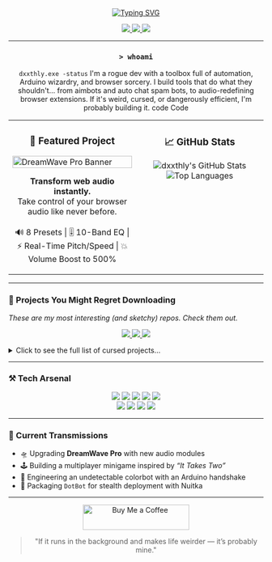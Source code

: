 <div align="center">

<a href="https://deathly.info">
  <img src="https://readme-typing-svg.herokuapp.com?font=Fira+Code&size=38&pause=1000&color=F70000&center=true&vCenter=true&width=435&lines=%3C%2Fdxxthly%3E" alt="Typing SVG" />
</a>

<p align="center">
  <a href="https://github.com/dxxthly">
    <img src="https://img.shields.io/badge/--black?logo=github&style=for-the-badge" />
  </a>
  <a href="https://www.youtube.com/@dreamwavepro">
    <img src="https://img.shields.io/badge/--red?logo=youtube&style=for-the-badge" />
  </a>
  <a href="https://deathly.info">
    <img src="https://img.shields.io/badge/Website-ff0000?style=for-the-badge&logo=ko-fi&logoColor=white" />
  </a>
</p>
  
</div>

---

<div align="center">

### `> whoami`
`dxxthly.exe -status`
I'm a rogue dev with a toolbox full of automation, Arduino wizardry, and browser sorcery.
I build tools that do what they shouldn't... from aimbots and auto chat spam bots,
to audio-redefining browser extensions. If it's weird, cursed, or dangerously efficient,
I'm probably building it.
code
Code
</div>

<table>
  <tr>
    <td valign="top" width="50%">
      <div align="center">
        <h3> 🎯 Featured Project </h3>
      </div>
      <a href="https://deathly.info">
        <img src="https://i.imgur.com/gK9u5lA.png" alt="DreamWave Pro Banner" width="100%"/>
      </a>
      <p align="center">
        <b>Transform web audio instantly.</b><br>
        Take control of your browser audio like never before.<br>
        <br>
        🔊 8 Presets | 🎚️ 10-Band EQ | ⚡ Real-Time Pitch/Speed | 💥 Volume Boost to 500%
      </p>
    </td>
    <td valign="top" width="50%">
      <div align="center">
        <h3> 📈 GitHub Stats </h3>
      </div>
      <p align="center">
        <img src="https://github-readme-stats.vercel.app/api?username=dxxthly&show_icons=true&theme=radical&hide_border=true&include_all_commits=true&count_private=true" alt="dxxthly's GitHub Stats" />
        <img src="https://github-readme-stats.vercel.app/api/top-langs/?username=dxxthly&layout=compact&theme=radical&hide_border=true&langs_count=6" alt="Top Languages" />
      </p>
    </td>
  </tr>
</table>

---

### 🧪 Projects You Might Regret Downloading
*These are my most interesting (and sketchy) repos. Check them out.*

<p align="center">
  <a href="https://github.com/dxxthly/DotBot-ColorBot">
    <img src="https://github-readme-stats.vercel.app/api/pin/?username=dxxthly&repo=DotBot-ColorBot&theme=radical&hide_border=true" />
  </a>
  <a href="https://github.com/dxxthly/SlitherIO-ModMenu">
    <img src="https://github-readme-stats.vercel.app/api/pin/?username=dxxthly&repo=SlitherIO-ModMenu&theme=radical&hide_border=true" />
  </a>
  <a href="https://github.com/dxxthly/AFK-SpamBot">
    <img src="https://github-readme-stats.vercel.app/api/pin/?username=dxxthly&repo=AFK-SpamBot&theme=radical&hide_border=true" />
  </a>
</p>

<details>
<summary>Click to see the full list of cursed projects...</summary>

| Project                        | Description                                            |
|--------------------------------|--------------------------------------------------------|
| 🟢 `DotBot-ColorBot`           | OpenCV + Arduino red-dot aimbot for PC/Console         |
| 🟣 `SlitherIO-ModMenu`         | Custom UI & bot for Slither.io                         |
| 🔴 `AFK-SpamBot`               | Anti-AFK + Chat spam bot for PC & console              |
| 🧠 `AutoHotKey-Input-Detector` | Script trigger tool using AHK                          |
| 🎮 `Arduino-Text-Based-Game`   | Fully playable serial-based RPG on Arduino             |
| 📻 `BO6-AFK-CHAT-SCRIPT`       | BO6 bot that spams and farms while you sleep           |
| ⚙️ `CodeCondensePro`           | Utility script collection for automation/dev tools     |
| 💡 `Ideaspark-ESP32`           | Friend-matching on Steam using ESP32                   |
| 📝 `Schedule1-TextMod`         | Sketchy mod loader for Schedule 1                      |

</details>

---

### ⚒️ Tech Arsenal

<p align="center">
    <img src="https://img.shields.io/badge/Python-3776AB?style=for-the-badge&logo=python&logoColor=white" />
    <img src="https://img.shields.io/badge/JavaScript-F7DF1E?style=for-the-badge&logo=javascript&logoColor=black" />
    <img src="https://img.shields.io/badge/HTML5-E34F26?style=for-the-badge&logo=html5&logoColor=white" />
    <img src="https://img.shields.io/badge/CSS3-1572B6?style=for-the-badge&logo=css3&logoColor=white" />
    <img src="https://img.shields.io/badge/Arduino-00979D?style=for-the-badge&logo=arduino&logoColor=white" />
    <br>
    <img src="https://img.shields.io/badge/OpenCV-5C3EE8?style=for-the-badge&logo=opencv&logoColor=white" />
    <img src="https://img.shields.io/badge/AutoHotkey-334455?style=for-the-badge&logo=autohotkey&logoColor=white" />
    <img src="https://img.shields.io/badge/Nuitka-2A5989?style=for-the-badge" />
    <img src="https://img.shields.io/badge/PyQt-41CD52?style=for-the-badge&logo=qt&logoColor=white" />
</p>

---

### 🧠 Current Transmissions

- 🛸 Upgrading **DreamWave Pro** with new audio modules
- 🕹️ Building a multiplayer minigame inspired by *“It Takes Two”*
- 🤖 Engineering an undetectable colorbot with an Arduino handshake
- 🔧 Packaging `DotBot` for stealth deployment with Nuitka

---

<div align="center">
  <a href="https://www.buymeacoffee.com/deathly">
    <img src="https://cdn.buymeacoffee.com/buttons/v2/default-red.png" height="50" width="210" alt="Buy Me a Coffee" />
  </a>
</div>

<div align="center">

> "If it runs in the background and makes life weirder — it’s probably mine."
</div>
